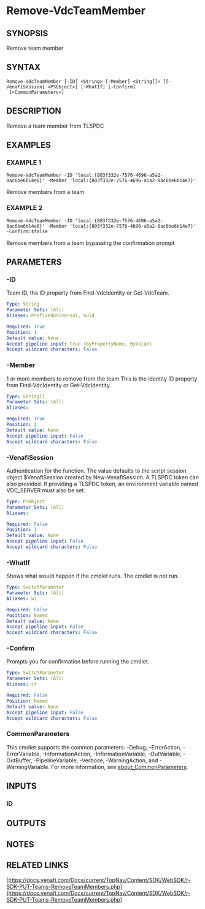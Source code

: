 # Remove-VdcTeamMember

## SYNOPSIS
Remove team member

## SYNTAX

```
Remove-VdcTeamMember [-ID] <String> [-Member] <String[]> [[-VenafiSession] <PSObject>] [-WhatIf] [-Confirm]
 [<CommonParameters>]
```

## DESCRIPTION
Remove a team member from TLSPDC

## EXAMPLES

### EXAMPLE 1
```
Remove-VdcTeamMember -ID 'local:{803f332e-7576-4696-a5a2-8ac6be6b14e6}' -Member 'local:{803f332e-7576-4696-a5a2-8ac6be6b14e7}'
```

Remove members from a team

### EXAMPLE 2
```
Remove-VdcTeamMember -ID 'local:{803f332e-7576-4696-a5a2-8ac6be6b14e6}' -Member 'local:{803f332e-7576-4696-a5a2-8ac6be6b14e7}' -Confirm:$false
```

Remove members from a team bypassing the confirmation prompt

## PARAMETERS

### -ID
Team ID, the ID property from Find-VdcIdentity or Get-VdcTeam.

```yaml
Type: String
Parameter Sets: (All)
Aliases: PrefixedUniversal, Guid

Required: True
Position: 1
Default value: None
Accept pipeline input: True (ByPropertyName, ByValue)
Accept wildcard characters: False
```

### -Member
1 or more members to remove from the team
This is the identity ID property from Find-VdcIdentity or Get-VdcIdentity.

```yaml
Type: String[]
Parameter Sets: (All)
Aliases:

Required: True
Position: 2
Default value: None
Accept pipeline input: False
Accept wildcard characters: False
```

### -VenafiSession
Authentication for the function.
The value defaults to the script session object $VenafiSession created by New-VenafiSession.
A TLSPDC token can also provided.
If providing a TLSPDC token, an environment variable named VDC_SERVER must also be set.

```yaml
Type: PSObject
Parameter Sets: (All)
Aliases:

Required: False
Position: 3
Default value: None
Accept pipeline input: False
Accept wildcard characters: False
```

### -WhatIf
Shows what would happen if the cmdlet runs.
The cmdlet is not run.

```yaml
Type: SwitchParameter
Parameter Sets: (All)
Aliases: wi

Required: False
Position: Named
Default value: None
Accept pipeline input: False
Accept wildcard characters: False
```

### -Confirm
Prompts you for confirmation before running the cmdlet.

```yaml
Type: SwitchParameter
Parameter Sets: (All)
Aliases: cf

Required: False
Position: Named
Default value: None
Accept pipeline input: False
Accept wildcard characters: False
```

### CommonParameters
This cmdlet supports the common parameters: -Debug, -ErrorAction, -ErrorVariable, -InformationAction, -InformationVariable, -OutVariable, -OutBuffer, -PipelineVariable, -Verbose, -WarningAction, and -WarningVariable. For more information, see [about_CommonParameters](http://go.microsoft.com/fwlink/?LinkID=113216).

## INPUTS

### ID
## OUTPUTS

## NOTES

## RELATED LINKS

[https://docs.venafi.com/Docs/current/TopNav/Content/SDK/WebSDK/r-SDK-PUT-Teams-RemoveTeamMembers.php](https://docs.venafi.com/Docs/current/TopNav/Content/SDK/WebSDK/r-SDK-PUT-Teams-RemoveTeamMembers.php)


